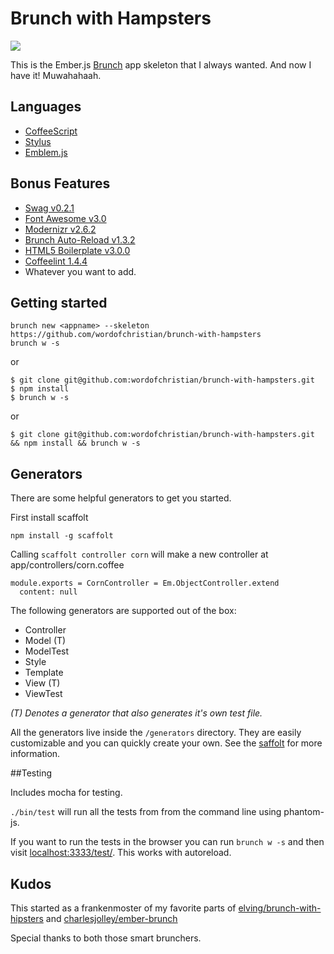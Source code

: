 # Brunch with Hampsters

![](http://cl.ly/image/0z3D3Q0t2b1s/hampster.jpeg)

This is the Ember.js [Brunch](http://brunch.io/) app skeleton that I always wanted.
And now I have it! Muwahahaah.

## Languages

- [CoffeeScript](http://coffeescript.org/)
- [Stylus](http://learnboost.github.com/stylus/)
- [Emblem.js](http://emblemjs.com/)

## Bonus Features

- [Swag v0.2.1](https://github.com/elving/swag)
- [Font Awesome v3.0](https://github.com/FortAwesome/Font-Awesome)
- [Modernizr v2.6.2](https://github.com/Modernizr/Modernizr)
- [Brunch Auto-Reload v1.3.2](https://github.com/brunch/auto-reload-brunch)
- [HTML5 Boilerplate v3.0.0](https://github.com/h5bp/html5-boilerplate)
- [Coffeelint 1.4.4](https://github.com/ilkosta/coffeelint-brunch)
- Whatever you want to add.

## Getting started

    brunch new <appname> --skeleton https://github.com/wordofchristian/brunch-with-hampsters
    brunch w -s

or

    $ git clone git@github.com:wordofchristian/brunch-with-hampsters.git
    $ npm install
    $ brunch w -s

or

    $ git clone git@github.com:wordofchristian/brunch-with-hampsters.git && npm install && brunch w -s

## Generators

There are some helpful generators to get you started.

First install scaffolt

    npm install -g scaffolt

Calling `scaffolt controller corn` will make a new controller at
app/controllers/corn.coffee

    module.exports = CornController = Em.ObjectController.extend
      content: null

The following generators are supported out of the box:

- Controller
- Model (T)
- ModelTest
- Style
- Template
- View (T)
- ViewTest

_(T) Denotes a generator that also generates it's own test file._

All the generators live inside the `/generators` directory. They are easily
customizable and you can quickly create your own. See the [saffolt](https://github.com/paulmillr/scaffolt) for more information.


##Testing

Includes mocha for testing.

`./bin/test` will run all the tests from from the command line using phantom-js.

If you want to run the tests in the browser you can run `brunch w -s` and then
visit [localhost:3333/test/](http://localhost:3333/test/). This works with
autoreload.

## Kudos
This started as a frankenmoster of my favorite parts of
[elving/brunch-with-hipsters](http://github.com/elving/brunch-with-hipsters)
and [charlesjolley/ember-brunch](http://github.com/elving/charlesjolley/ember-brunch)

Special thanks to both those smart brunchers.
